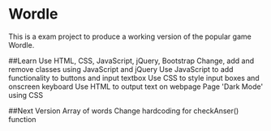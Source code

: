 # Wordle

This is a exam project to produce a working version of the popular game Wordle.

##Learn
    Use HTML, CSS, JavaScript, jQuery, Bootstrap
    Change, add and remove classes using JavaScript and jQuery
    Use JavaScript to add functionality to buttons and input textbox
    Use CSS to style input boxes and onscreen keyboard
    Use HTML to output text on webpage
    Page 'Dark Mode' using CSS
    
##Next Version
    Array of words
    Change hardcoding for checkAnser() function


    
    
